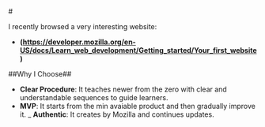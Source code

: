 #<Little Project>

I recently browsed a very interesting website:
- **(https://developer.mozilla.org/en-US/docs/Learn_web_development/Getting_started/Your_first_website)**

##Why I Choose##
- **Clear Procedure**: It teaches newer from the zero with clear and understandable sequences to guide learners.
- **MVP**: It starts from the min avaiable product and then gradually improve it.
_ **Authentic**: It creates by Mozilla and continues updates.
